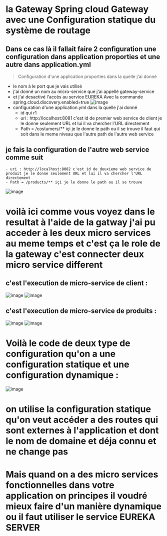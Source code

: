 # la Gateway Spring cloud Gateway avec une Configuration statique du système de routage
## Dans ce cas là il fallait faire 2 configuration une configuration dans application proporties et une autre dans application.yml
 > Configuration d'une application proporties dans la quelle j'ai donné 
   - le nom à le port que je vais utilisé 
   - j'ai donné un nom au micro-service que j'ai appellé gateway-service 
   - et j'ai desactivé l'accès au service EUREKA Avec la commande  spring.cloud.discovery.enabled=true 
  ![image](https://user-images.githubusercontent.com/86606579/207074505-91e32e60-697d-435a-8c04-c187bd4df86c.png)
 - configuration d'une application.yml dans la quelle j'ai donné 
   - id qui r1
   - uri : http://localhost:8081 c'est id de premier web service de client je le donne seulement URL et lui il va chercher l'URL directement 
   - Path = /costumers/** içi je le donne le path ou il se trouve il faut qui soit dans le meme niveau que l'autre path de l'autre web service
 ## je fais la configuration de l'autre web service comme suit 
    - uri : http://localhost:8082 c'est id de deuxieme web service de produit je le donne seulement URL et lui il va chercher l'URL directement 
    - Path = /products/** içi je le donne le path ou il se trouve 
  ![image](https://user-images.githubusercontent.com/86606579/207075715-07b48f43-23cb-4432-9990-a99876186359.png)
# voilà ici comme vous voyez dans le resultat à l'aide de la gatway j'ai pu acceder à les deux micro services au meme temps et c'est ça le role de la gateway c'est connecter deux micro service different
## c'est l'execution de micro-service de client :
   ![image](https://user-images.githubusercontent.com/86606579/207079106-a7183200-6ada-4043-ba79-63136a91d1eb.png)
   ![image](https://user-images.githubusercontent.com/86606579/207079632-5198132e-bf61-474b-b6d5-e5a5bb1f180c.png)
## c'est l'execution de micro-service de produits :
   ![image](https://user-images.githubusercontent.com/86606579/207079284-0946eb1a-1af7-4ef2-823d-e3758266163a.png)
   ![image](https://user-images.githubusercontent.com/86606579/207079483-c1a22a80-6f3e-45af-81e2-2cc3482c60b8.png)
# Voilà le code de deux type de configuration qu'on a une configuration statique et une configuration dynamique :
 ![image](https://user-images.githubusercontent.com/86606579/207089913-f9d223dc-a176-40f9-a30a-8900ac632644.png)
 # on utilise la configuration statique qu'on veut accéder a des routes qui sont externes à l'application et dont le nom de domaine et déja connu et ne change pas 
 # Mais quand on a des micro services fonctionnelles dans votre application on principes il voudré mieux faire d'un manière dynamique ou il faut utiliser le service EUREKA SERVER





  

   
